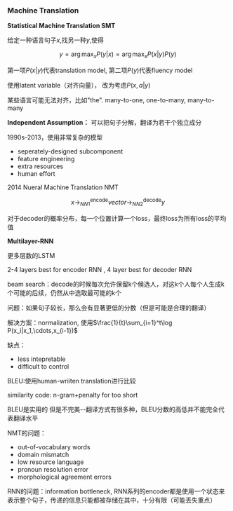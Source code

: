 ### Machine Translation

**Statistical Machine Translation SMT**

给定一种语言句子$x$,找另一种$y$,使得

$$
y=\arg\max_x P(y|x)=\arg\max_x P(x|y)P(y)
$$

第一项$P(x|y)$代表translation model, 第二项$P(y)$代表fluency model

使用latent variable（对齐向量）， 改为考虑$P(x,a|y)$

某些语言可能无法对齐，比如"the". many-to-one, one-to-many, many-to-many

**Independent Assumption：** 可以把句子分解，翻译为若干个独立成分

1990s-2013，使用非常复杂的模型

* seperately-designed subcomponent
* feature engineering
* extra resources
* human effort

2014 Nueral Machine Translation NMT

$$
x\to^{\text{encode}}_{NN1}vector\to^{\text{decode}}_{NN2}y
$$

对于decoder的概率分布，每一个位置计算一个loss，最终loss为所有loss的平均值

**Multilayer-RNN**

更多层数的LSTM

2-4 layers best for encoder RNN , 4 layer best for decoder RNN

beam search：decode的时候每次允许保留k个候选人，对这k个人每个人生成k个可能的后续，仍然从中选取最可能的k个

问题：如果句子较长，那么会有显著更低的分数（但是可能是合理的翻译）

解决方案：normalization, 使用$\frac{1}{t}\sum_{i=1}^t\log P(x_i|x_1,\cdots,x_{i-1})$

缺点：

* less intepretable
* difficult to control

BLEU:使用human-wriiten translation进行比较

similarity code: n-gram+penalty for too short

BLEU是实用的 但是不完美--翻译方式有很多种，BLEU分数的高低并不能完全代表翻译水平

NMT的问题：

* out-of-vocabulary words
* domain mismatch
* low resource language
* pronoun resolution error
* morphological agreement errors

RNN的问题：information bottleneck, RNN系列的encoder都是使用一个状态来表示整个句子，传递的信息只能都被存储在其中，十分有限（可能丢失重点）
